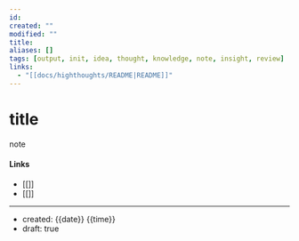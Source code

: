 ```yaml
---
id: 
created: ""
modified: ""
title:
aliases: []
tags: [output, init, idea, thought, knowledge, note, insight, review]
links:
  - "[[docs/highthoughts/README|README]]"
---
```

# title

note


#### Links

- [[]]
- [[]]

---
- created: {{date}} {{time}}
- draft: true

